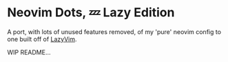 # Neovim Dots, 💤 Lazy Edition

A port, with lots of unused features removed, of my 'pure' neovim config to one
built off of [LazyVim](https://www.lazyvim.org/).

WIP README...
